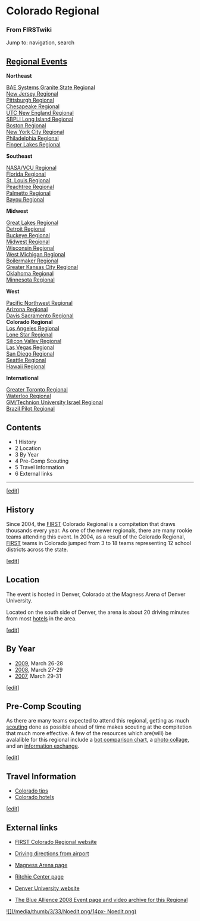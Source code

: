 # Colorado Regional

### From FIRSTwiki

Jump to: navigation, search

[Regional Events](Index_of_Regionals "Index of Regionals" )  
---  
  
**Northeast**  

[BAE Systems Granite State
Regional](BAE_Systems_Granite_State_Regional "BAE Systems Granite
State Regional" )  
[New Jersey Regional](New_Jersey_Regional "New Jersey Regional" )  
[Pittsburgh Regional](Pittsburgh_Regional "Pittsburgh Regional" )  
[Chesapeake Regional](Chesapeake_Regional "Chesapeake Regional" )  
[UTC New England Regional](UTC_New_England_Regional "UTC New
England Regional" )  
[SBPLI Long Island Regional](SBPLI_Long_Island_Regional "SBPLI Long
Island Regional" )  
[Boston Regional](Boston_Regional "Boston Regional" )  
[New York City Regional](New_York_City_Regional "New York City
Regional" )  
[Philadelphia Regional](Philadelphia_Regional "Philadelphia
Regional" )  
[Finger Lakes Regional](Finger_Lakes_Regional "Finger Lakes
Regional" )  

**Southeast**  

[NASA/VCU Regional](NASA/VCU_Regional "NASA/VCU Regional" )  
[Florida Regional](Florida_Regional "Florida Regional" )  
[St. Louis Regional](St._Louis_Regional "St. Louis Regional" )  
[Peachtree Regional](Peachtree_Regional "Peachtree Regional" )  
[Palmetto Regional](Palmetto_Regional "Palmetto Regional" )  
[Bayou Regional](Bayou_Regional "Bayou Regional" )  

**Midwest**  

[Great Lakes Regional](Great_Lakes_Regional "Great Lakes Regional"
)  
[Detroit Regional](Detroit_Regional "Detroit Regional" )  
[Buckeye Regional](Buckeye_Regional "Buckeye Regional" )  
[Midwest Regional](Midwest_Regional "Midwest Regional" )  
[Wisconsin Regional](Wisconsin_Regional "Wisconsin Regional" )  
[West Michigan Regional](West_Michigan_Regional "West Michigan
Regional" )  
[Boilermaker Regional](Boilermaker_Regional "Boilermaker Regional"
)  
[Greater Kansas City Regional](Greater_Kansas_City_Regional
"Greater Kansas City Regional" )  
[Oklahoma Regional](Oklahoma_Regional "Oklahoma Regional" )  
[Minnesota Regional](Minnesota_Regional "Minnesota Regional" )  

**West**  

[Pacific Northwest Regional](Pacific_Northwest_Regional "Pacific
Northwest Regional" )  
[Arizona Regional](Arizona_Regional "Arizona Regional" )  
[Davis Sacramento Regional](Davis_Sacramento_Regional "Davis
Sacramento Regional" )  
**Colorado Regional**  
[Los Angeles Regional](Los_Angeles_Regional "Los Angeles Regional"
)  
[Lone Star Regional](Lone_Star_Regional "Lone Star Regional" )  
[Silicon Valley Regional](Silicon_Valley_Regional "Silicon Valley
Regional" )  
[Las Vegas Regional](Las_Vegas_Regional "Las Vegas Regional" )  
[San Diego Regional](San_Diego_Regional "San Diego Regional" )  
[Seattle Regional](Seattle_Regional "Seattle Regional" )  
[Hawaii Regional](Hawaii_Regional "Hawaii Regional" )  

**International**  

[Greater Toronto Regional](Greater_Toronto_Regional "Greater
Toronto Regional" )  
[Waterloo Regional](Waterloo_Regional "Waterloo Regional" )  
[GM/Technion University Israel
Regional](GM/Technion_University_Israel_Regional "GM/Technion
University Israel Regional" )  
[Brazil Pilot Regional](Brazil_Pilot_Regional "Brazil Pilot
Regional" )  
  
  
  

## Contents

  * 1 History
  * 2 Location
  * 3 By Year
  * 4 Pre-Comp Scouting
  * 5 Travel Information
  * 6 External links  
---  
  
[[edit](/index.php?title=Colorado_Regional&action=edit&section=1 "Edit
section: History" )]

##  History

Since 2004, the [FIRST](FIRST "FIRST" ) Colorado Regional is a
compitetion that draws thousands every year. As one of the newer regionals,
there are many rookie teams attending this event. In 2004, as a result of the
Colorado Regional, [FIRST](FIRST "FIRST" ) teams in Colorado jumped
from 3 to 18 teams representing 12 school districts across the state.

[[edit](/index.php?title=Colorado_Regional&action=edit&section=2 "Edit
section: Location" )]

##  Location

The event is hosted in Denver, Colorado at the Magness Arena of Denver
University.

Located on the south side of Denver, the arena is about 20 driving minutes
from most [hotels](Colorado_hotels "Colorado hotels" ) in the area.

[[edit](/index.php?title=Colorado_Regional&action=edit&section=3 "Edit
section: By Year" )]

##  By Year

  * [2009](/index.php?title=Colorado_Regional_%282009%29&action=edit "Colorado Regional \(2009\)" ), March 26-28 
  * [2008](/index.php?title=Colorado_Regional_%282008%29&action=edit "Colorado Regional \(2008\)" ), March 27-29 
  * [2007](Colorado_Regional_%282007%29 "Colorado Regional \(2007\)" ), March 29-31 

[[edit](/index.php?title=Colorado_Regional&action=edit&section=4 "Edit
section: Pre-Comp Scouting" )]

##  Pre-Comp Scouting

As there are many teams expected to attend this regional, getting as much
[scouting](Scouting "Scouting" ) done as possible ahead of time
makes scouting at the compitetion that much more effective. A few of the
resources which are(will) be avalalible for this regional include a [bot
comparison chart](/index.php?title=Colorado_bot_chart&action=edit "Colorado
bot chart" ), a [photo collage](/index.php?title=Colorado_bot_pics&action=edit
"Colorado bot pics" ), and an [information
exchange](Colorado_information_exchange "Colorado information
exchange" ).

[[edit](/index.php?title=Colorado_Regional&action=edit&section=5 "Edit
section: Travel Information" )]

##  Travel Information

  * [Colorado tips](Colorado_tips "Colorado tips" )
  * [Colorado hotels](Colorado_hotels "Colorado hotels" )

[[edit](/index.php?title=Colorado_Regional&action=edit&section=6 "Edit
section: External links" )]

##  External links

  * [FIRST Colorado Regional website](http://www.coloradofirst.org/ "http://www.coloradofirst.org/" )
  * [Driving directions from airport](http://www.du.edu/maps/city.html "http://www.du.edu/maps/city.html" )
  * [Magness Arena page](http://www.du.edu/events/venuepopMagness.html "http://www.du.edu/events/venuepopMagness.html" )
  * [Ritchie Center page](http://www.du.edu/events/tourRitchieCenter.html "http://www.du.edu/events/tourRitchieCenter.html" )
  * [Denver University website](http://www.du.edu/ "http://www.du.edu/" )

  

  * [The Blue Allience 2008 Event page and video archive for this Regional](http://www.thebluealliance.net/tbatv/event.php?eventid=168 "http://www.thebluealliance.net/tbatv/event.php?eventid=168" )

[![](/media/thumb/3/33/Noedit.png/14px-
Noedit.png)](Image:Noedit.png "" )

